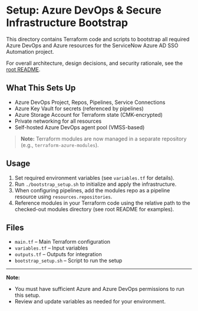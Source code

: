 # Setup: Azure DevOps & Secure Infrastructure Bootstrap

This directory contains Terraform code and scripts to bootstrap all required Azure DevOps and Azure resources for the ServiceNow Azure AD SSO Automation project.

For overall architecture, design decisions, and security rationale, see the [root README](../README.md).

## What This Sets Up
- Azure DevOps Project, Repos, Pipelines, Service Connections
- Azure Key Vault for secrets (referenced by pipelines)
- Azure Storage Account for Terraform state (CMK-encrypted)
- Private networking for all resources
- Self-hosted Azure DevOps agent pool (VMSS-based)

> **Note:** Terraform modules are now managed in a separate repository (e.g., `terraform-azure-modules`).

## Usage
1. Set required environment variables (see `variables.tf` for details).
2. Run `./bootstrap_setup.sh` to initialize and apply the infrastructure.
3. When configuring pipelines, add the modules repo as a pipeline resource using `resources.repositories`.
4. Reference modules in your Terraform code using the relative path to the checked-out modules directory (see root README for examples).

## Files
- `main.tf`         – Main Terraform configuration
- `variables.tf`    – Input variables
- `outputs.tf`      – Outputs for integration
- `bootstrap_setup.sh` – Script to run the setup

---
**Note:**
- You must have sufficient Azure and Azure DevOps permissions to run this setup.
- Review and update variables as needed for your environment.
